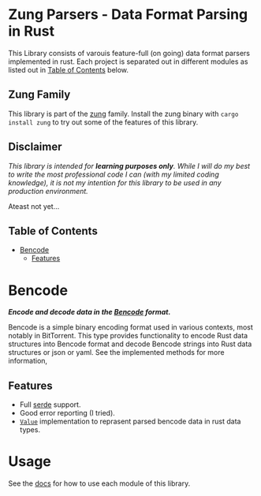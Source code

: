 # Zung Parsers - Data Format Parsing in Rust

This Library consists of varouis feature-full (on going) data format parsers implemented in rust. Each project is separated out in different modules as listed out in [Table of Contents](#table-of-contents) below.

## Zung Family

This library is part of the [zung](https://github.com/ishaan26/zung) family.
Install the zung binary with `cargo install zung` to try out some of the features of this
library.

## Disclaimer

_This library is intended for **learning purposes only**. While I will do my best to write the most professional code I can (with my limited coding knowledge), it is not my intention for this library to be used in any production environment._

Ateast not yet...

## Table of Contents

- [Bencode](#bencode)
  - [Features](#features)

# Bencode

**_Encode and decode data in the [Bencode](https://en.wikipedia.org/wiki/Bencode) format._**

Bencode is a simple binary encoding format used in various contexts, most notably in
BitTorrent. This type provides functionality to encode Rust data structures into Bencode format
and decode Bencode strings into Rust data structures or json or yaml. See the implemented
methods for more information,

## Features

- Full [serde](https://serde.rs) support.
- Good error reporting (I tried).
- [`Value`](https://docs.rs/zung_parsers/latest/zung_parsers/bencode/enum.Value.html) implementation to reprasent parsed bencode data in rust data types.

# Usage

See the [docs](https://docs.rs/zung_parsers/latest/zung_parsers/) for how to use each module of this library.
